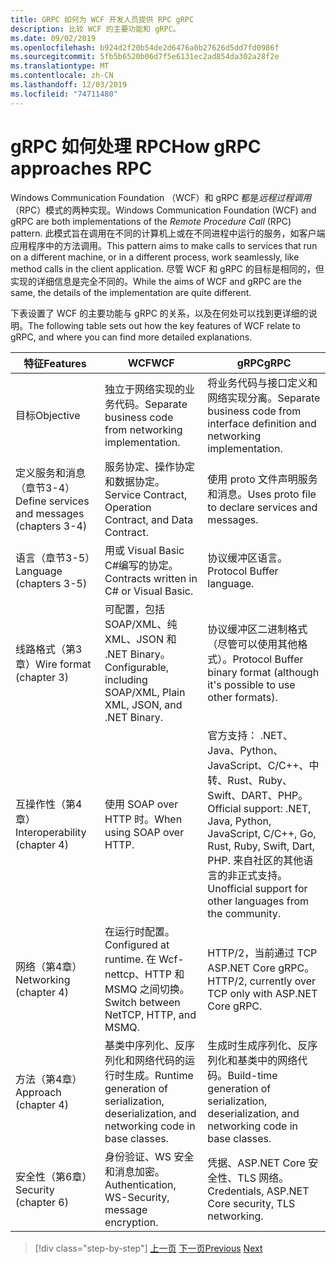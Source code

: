 ```yaml
---
title: GRPC 如何为 WCF 开发人员提供 RPC gRPC
description: 比较 WCF 的主要功能和 gRPC。
ms.date: 09/02/2019
ms.openlocfilehash: b924d2f20b54de2d6476a0b27626d5dd7fd0986f
ms.sourcegitcommit: 5fb5b6520b06d7f5e6131ec2ad854da302a28f2e
ms.translationtype: MT
ms.contentlocale: zh-CN
ms.lasthandoff: 12/03/2019
ms.locfileid: "74711480"
---
```

# <a name="how-grpc-approaches-rpc"></a><span data-ttu-id="f0d85-103">gRPC 如何处理 RPC</span><span class="sxs-lookup"><span data-stu-id="f0d85-103">How gRPC approaches RPC</span></span>

<span data-ttu-id="f0d85-104">Windows Communication Foundation （WCF）和 gRPC 都是*远程过程调用*（RPC）模式的两种实现。</span><span class="sxs-lookup"><span data-stu-id="f0d85-104">Windows Communication Foundation (WCF) and gRPC are both implementations of the *Remote Procedure Call* (RPC) pattern.</span></span> <span data-ttu-id="f0d85-105">此模式旨在调用在不同的计算机上或在不同进程中运行的服务，如客户端应用程序中的方法调用。</span><span class="sxs-lookup"><span data-stu-id="f0d85-105">This pattern aims to make calls to services that run on a different machine, or in a different process, work seamlessly, like method calls in the client application.</span></span> <span data-ttu-id="f0d85-106">尽管 WCF 和 gRPC 的目标是相同的，但实现的详细信息是完全不同的。</span><span class="sxs-lookup"><span data-stu-id="f0d85-106">While the aims of WCF and gRPC are the same, the details of the implementation are quite different.</span></span>

<span data-ttu-id="f0d85-107">下表设置了 WCF 的主要功能与 gRPC 的关系，以及在何处可以找到更详细的说明。</span><span class="sxs-lookup"><span data-stu-id="f0d85-107">The following table sets out how the key features of WCF relate to gRPC, and where you can find more detailed explanations.</span></span>

| <span data-ttu-id="f0d85-108">特征</span><span class="sxs-lookup"><span data-stu-id="f0d85-108">Features</span></span> | <span data-ttu-id="f0d85-109">WCF</span><span class="sxs-lookup"><span data-stu-id="f0d85-109">WCF</span></span> | <span data-ttu-id="f0d85-110">gRPC</span><span class="sxs-lookup"><span data-stu-id="f0d85-110">gRPC</span></span> |
| -------- | --- | ---- |
| <span data-ttu-id="f0d85-111">目标</span><span class="sxs-lookup"><span data-stu-id="f0d85-111">Objective</span></span> | <span data-ttu-id="f0d85-112">独立于网络实现的业务代码。</span><span class="sxs-lookup"><span data-stu-id="f0d85-112">Separate business code from networking implementation.</span></span> | <span data-ttu-id="f0d85-113">将业务代码与接口定义和网络实现分离。</span><span class="sxs-lookup"><span data-stu-id="f0d85-113">Separate business code from interface definition and networking implementation.</span></span> |
| <span data-ttu-id="f0d85-114">定义服务和消息（章节3-4）</span><span class="sxs-lookup"><span data-stu-id="f0d85-114">Define services and messages (chapters 3-4)</span></span>  | <span data-ttu-id="f0d85-115">服务协定、操作协定和数据协定。</span><span class="sxs-lookup"><span data-stu-id="f0d85-115">Service Contract, Operation Contract, and Data Contract.</span></span> | <span data-ttu-id="f0d85-116">使用 proto 文件声明服务和消息。</span><span class="sxs-lookup"><span data-stu-id="f0d85-116">Uses proto file to declare services and messages.</span></span> |
| <span data-ttu-id="f0d85-117">语言（章节3-5）</span><span class="sxs-lookup"><span data-stu-id="f0d85-117">Language (chapters 3-5)</span></span> | <span data-ttu-id="f0d85-118">用或 Visual Basic C#编写的协定。</span><span class="sxs-lookup"><span data-stu-id="f0d85-118">Contracts written in C# or Visual Basic.</span></span> | <span data-ttu-id="f0d85-119">协议缓冲区语言。</span><span class="sxs-lookup"><span data-stu-id="f0d85-119">Protocol Buffer language.</span></span> |
| <span data-ttu-id="f0d85-120">线路格式（第3章）</span><span class="sxs-lookup"><span data-stu-id="f0d85-120">Wire format (chapter 3)</span></span> | <span data-ttu-id="f0d85-121">可配置，包括 SOAP/XML、纯 XML、JSON 和 .NET Binary。</span><span class="sxs-lookup"><span data-stu-id="f0d85-121">Configurable, including SOAP/XML, Plain XML, JSON, and .NET Binary.</span></span> | <span data-ttu-id="f0d85-122">协议缓冲区二进制格式（尽管可以使用其他格式）。</span><span class="sxs-lookup"><span data-stu-id="f0d85-122">Protocol Buffer binary format (although it's possible to use other formats).</span></span>
| <span data-ttu-id="f0d85-123">互操作性（第4章）</span><span class="sxs-lookup"><span data-stu-id="f0d85-123">Interoperability (chapter 4)</span></span> | <span data-ttu-id="f0d85-124">使用 SOAP over HTTP 时。</span><span class="sxs-lookup"><span data-stu-id="f0d85-124">When using SOAP over HTTP.</span></span> | <span data-ttu-id="f0d85-125">官方支持： .NET、Java、Python、JavaScript、C/C++、中转、Rust、Ruby、Swift、DART、PHP。</span><span class="sxs-lookup"><span data-stu-id="f0d85-125">Official support: .NET, Java, Python, JavaScript, C/C++, Go, Rust, Ruby, Swift, Dart, PHP.</span></span> <span data-ttu-id="f0d85-126">来自社区的其他语言的非正式支持。</span><span class="sxs-lookup"><span data-stu-id="f0d85-126">Unofficial support for other languages from the community.</span></span> |
| <span data-ttu-id="f0d85-127">网络（第4章）</span><span class="sxs-lookup"><span data-stu-id="f0d85-127">Networking (chapter 4)</span></span> | <span data-ttu-id="f0d85-128">在运行时配置。</span><span class="sxs-lookup"><span data-stu-id="f0d85-128">Configured at runtime.</span></span> <span data-ttu-id="f0d85-129">在 Wcf-nettcp、HTTP 和 MSMQ 之间切换。</span><span class="sxs-lookup"><span data-stu-id="f0d85-129">Switch between NetTCP, HTTP, and MSMQ.</span></span> | <span data-ttu-id="f0d85-130">HTTP/2，当前通过 TCP ASP.NET Core gRPC。</span><span class="sxs-lookup"><span data-stu-id="f0d85-130">HTTP/2, currently over TCP only with ASP.NET Core gRPC.</span></span> |
| <span data-ttu-id="f0d85-131">方法（第4章）</span><span class="sxs-lookup"><span data-stu-id="f0d85-131">Approach (chapter 4)</span></span> | <span data-ttu-id="f0d85-132">基类中序列化、反序列化和网络代码的运行时生成。</span><span class="sxs-lookup"><span data-stu-id="f0d85-132">Runtime generation of serialization, deserialization, and networking code in base classes.</span></span> | <span data-ttu-id="f0d85-133">生成时生成序列化、反序列化和基类中的网络代码。</span><span class="sxs-lookup"><span data-stu-id="f0d85-133">Build-time generation of serialization, deserialization, and networking code in base classes.</span></span> |
| <span data-ttu-id="f0d85-134">安全性（第6章）</span><span class="sxs-lookup"><span data-stu-id="f0d85-134">Security (chapter 6)</span></span> | <span data-ttu-id="f0d85-135">身份验证、WS 安全和消息加密。</span><span class="sxs-lookup"><span data-stu-id="f0d85-135">Authentication, WS-Security, message encryption.</span></span> | <span data-ttu-id="f0d85-136">凭据、ASP.NET Core 安全性、TLS 网络。</span><span class="sxs-lookup"><span data-stu-id="f0d85-136">Credentials, ASP.NET Core security, TLS networking.</span></span> |

>[!div class="step-by-step"]
><span data-ttu-id="f0d85-137">[上一页](grpc-overview.md)
>[下一页](interface-definition-language.md)</span><span class="sxs-lookup"><span data-stu-id="f0d85-137">[Previous](grpc-overview.md)
[Next](interface-definition-language.md)</span></span>

